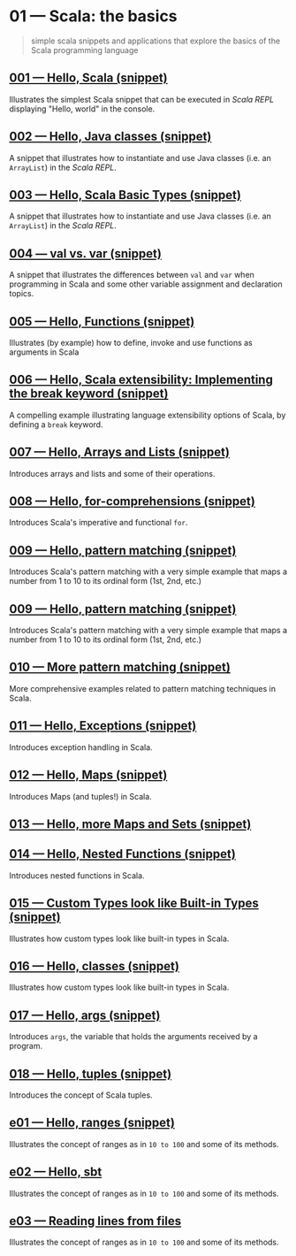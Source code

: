 # 01 &mdash; Scala: the basics
> simple scala snippets and applications that explore the basics of the Scala programming language

## [001 &mdash; Hello, Scala (snippet)](./001-snippet-hello-scala)
Illustrates the simplest Scala snippet that can be executed in *Scala REPL* displaying "Hello, world" in the console.

## [002 &mdash; Hello, Java classes (snippet)](./002-snippet-hello-java-classes)
A snippet that illustrates how to instantiate and use Java classes (i.e. an `ArrayList`) in the *Scala REPL*.

## [003 &mdash; Hello, Scala Basic Types (snippet)](./003-snippet-hello-scala-basic-types)
A snippet that illustrates how to instantiate and use Java classes (i.e. an `ArrayList`) in the *Scala REPL*.

## [004 &mdash; val vs. var (snippet)](./004-snippet-val-vs-var)
A snippet that illustrates the differences between `val` and `var` when programming in Scala and some other variable assignment and declaration topics.

## [005 &mdash; Hello, Functions (snippet)](./005-snippet-hello-functions)
Illustrates (by example) how to define, invoke and use functions as arguments in Scala

## [006 &mdash; Hello, Scala extensibility: Implementing the break keyword (snippet)](./006-snippet-break-keyword)
A compelling example illustrating language extensibility options of Scala, by defining a `break` keyword.

## [007 &mdash; Hello, Arrays and Lists (snippet)](./007-snippet-hello-arrays-lists)
Introduces arrays and lists and some of their operations.

## [008 &mdash; Hello, for-comprehensions (snippet)](./008-snippet-for)
Introduces Scala's imperative and functional `for`.

## [009 &mdash; Hello, pattern matching (snippet)](./009-pattern-matching)
Introduces Scala's pattern matching with a very simple example that maps a number from 1 to 10 to its ordinal form (1st, 2nd, etc.)

## [009 &mdash; Hello, pattern matching (snippet)](./009-snippet-pattern-matching)
Introduces Scala's pattern matching with a very simple example that maps a number from 1 to 10 to its ordinal form (1st, 2nd, etc.)

## [010 &mdash; More pattern matching (snippet)](./010-snippet-more-pattern-matching)
More comprehensive examples related to pattern matching techniques in Scala.

## [011 &mdash; Hello, Exceptions (snippet)](./011-snippet-hello-exceptions)
Introduces exception handling in Scala.

## [012 &mdash; Hello, Maps (snippet)](./013-snippet-hello-maps)
Introduces Maps (and tuples!) in Scala.

## [013 &mdash; Hello, more Maps and Sets (snippet)](./013-snippet-sets-maps)

## [014 &mdash; Hello, Nested Functions (snippet)](./014-snippet-hello-nested-functions)
Introduces nested functions in Scala.

## [015 &mdash; Custom Types look like Built-in Types (snippet)](./015-snippet-hello-custom-types)
Illustrates how custom types look like built-in types in Scala.

## [016 &mdash; Hello, classes (snippet)](./016-snippet-hello-classes)
Illustrates how custom types look like built-in types in Scala.

## [017 &mdash; Hello, args (snippet)](./017-snippet-hello-args)
Introduces `args`, the variable that holds the arguments received by a program.

## [018 &mdash; Hello, tuples (snippet)](./018-snippet-hello-tuples)
Introduces the concept of Scala tuples.

## [e01 &mdash; Hello, ranges (snippet)](./e01-snippet-hello-ranges)
Illustrates the concept of ranges as in `10 to 100` and some of its methods.

## [e02 &mdash; Hello, sbt](./e02-hello-sbt)
Illustrates the concept of ranges as in `10 to 100` and some of its methods.

## [e03 &mdash; Reading lines from files](./e03-read-lines-from-files)
Illustrates the concept of ranges as in `10 to 100` and some of its methods.